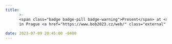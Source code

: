 ```yaml
---
title: 
      >-
      <span class="badge badge-pill badge-warning">Present</span> at <strong>Biology of Butterflies</strong>
      in Prague <a href="https://www.bob2023.cz/web/" class="external" target="_blank" rel="noopener noreferrer">BoB2023</a> 
      
date: 2023-07-09 20:45:00 -0400
---
```

